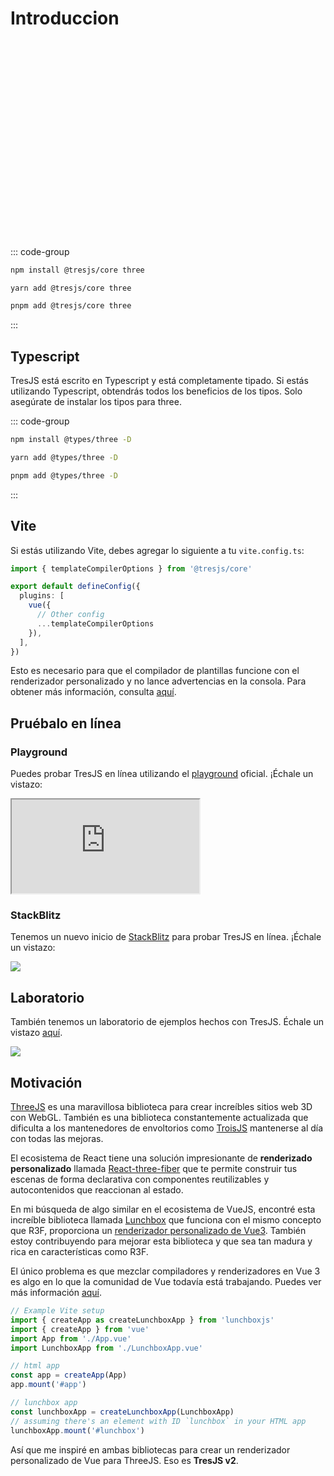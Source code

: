# Introduccion

<ClientOnly>
    <div style="aspect-ratio: 16/9; height: auto; margin: 2rem 0; border-radius: 8px; overflow:hidden;">
      <FirstScene />
    </div>
</ClientOnly>

::: code-group

```bash [npm]
npm install @tresjs/core three
```

```bash [yarn]
yarn add @tresjs/core three
```

```bash [pnpm]
pnpm add @tresjs/core three
```

:::

## Typescript

TresJS está escrito en Typescript y está completamente tipado. Si estás utilizando Typescript, obtendrás todos los beneficios de los tipos. Solo asegúrate de instalar los tipos para three.

::: code-group

```bash [npm]
npm install @types/three -D
```

```bash [yarn]
yarn add @types/three -D
```

```bash [pnpm]
pnpm add @types/three -D
```

:::

## Vite

Si estás utilizando Vite, debes agregar lo siguiente a tu `vite.config.ts`:

```ts [vite.config.ts]
import { templateCompilerOptions } from '@tresjs/core'

export default defineConfig({
  plugins: [
    vue({
      // Other config
      ...templateCompilerOptions
    }),
  ],
})
```

Esto es necesario para que el compilador de plantillas funcione con el renderizador personalizado y no lance advertencias en la consola. Para obtener más información, consulta [aquí](/guide/troubleshooting.html).

## Pruébalo en línea

### Playground

Puedes probar TresJS en línea utilizando el [playground](https://play.tresjs.org/) oficial. ¡Échale un vistazo:

<iframe src="https://play.tresjs.org/" class="w-full rounded shadow-lg outline-none border-none aspect-4/3"></iframe>

### StackBlitz

Tenemos un nuevo inicio de [StackBlitz](https://stackblitz.com/) para probar TresJS en línea. ¡Échale un vistazo:

![](/stackblitz-starter.png)

## Laboratorio

También tenemos un laboratorio de ejemplos hechos con TresJS. Échale un vistazo [aquí](https://labs.tresjs.org/).

![](/tresjs-lab.png)

## Motivación

[ThreeJS](https://threejs.org/) es una maravillosa biblioteca para crear increíbles sitios web 3D con WebGL. También es una biblioteca constantemente actualizada que dificulta a los mantenedores de envoltorios como [TroisJS](https://troisjs.github.io/) mantenerse al día con todas las mejoras.

El ecosistema de React tiene una solución impresionante de **renderizado personalizado** llamada [React-three-fiber](https://docs.pmnd.rs/react-three-fiber) que te permite construir tus escenas de forma declarativa con componentes reutilizables y autocontenidos que reaccionan al estado.

En mi búsqueda de algo similar en el ecosistema de VueJS, encontré esta increíble biblioteca llamada [Lunchbox](https://github.com/breakfast-studio/lunchboxjs) que funciona con el mismo concepto que R3F, proporciona un [renderizador personalizado de Vue3](https://vuejs.org/api/custom-renderer.html). También estoy contribuyendo para mejorar esta biblioteca y que sea tan madura y rica en características como R3F.

El único problema es que mezclar compiladores y renderizadores en Vue 3 es algo en lo que la comunidad de Vue todavía está trabajando. Puedes ver más información [aquí](https://github.com/vuejs/vue-loader/pull/1645).

```ts
// Example Vite setup
import { createApp as createLunchboxApp } from 'lunchboxjs'
import { createApp } from 'vue'
import App from './App.vue'
import LunchboxApp from './LunchboxApp.vue'

// html app
const app = createApp(App)
app.mount('#app')

// lunchbox app
const lunchboxApp = createLunchboxApp(LunchboxApp)
// assuming there's an element with ID `lunchbox` in your HTML app
lunchboxApp.mount('#lunchbox')
```

Así que me inspiré en ambas bibliotecas para crear un renderizador personalizado de Vue para ThreeJS. Eso es **TresJS v2**.

